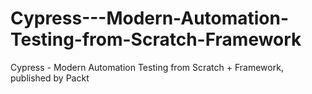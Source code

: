 # Cypress---Modern-Automation-Testing-from-Scratch-Framework
Cypress - Modern Automation Testing from Scratch + Framework, published by Packt
